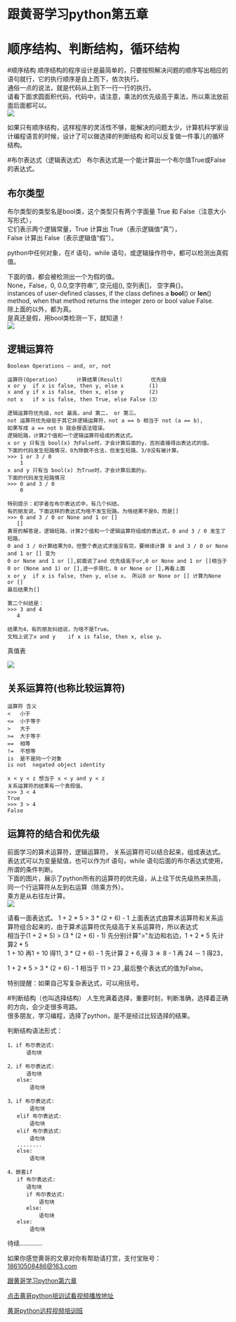 # 跟黄哥学习python第五章

# 顺序结构、判断结构，循环结构

#顺序结构
顺序结构的程序设计是最简单的，只要按照解决问题的顺序写出相应的语句就行，它的执行顺序是自上而下，依次执行。    
通俗一点的说法，就是代码从上到下一行一行的执行。    
请看下面求圆面积代码，代码中，请注意，乘法的优先级高于乘法，所以乘法放前面后面都可以。    
![](ch5_1.png)

如果只有顺序结构，这样程序的灵活性不够，能解决的问题太少，计算机科学家设计编程语言的时候，设计了可以做选择的判断结构
和可以反复做一件事儿的循环结构。


#布尔表达式（逻辑表达式）
布尔表达式是一个能计算出一个布尔值True或False的表达式。

## 布尔类型
布尔类型的类型名是bool类，这个类型只有两个字面量 True 和 False（注意大小写形式），   
它们表示两个逻辑常量，True 计算出 True（表示逻辑值“真”），   
False 计算出 False（表示逻辑值“假”）。   

python中任何对象，在if 语句，while 语句，或逻辑操作符中，都可以检测出真假值。   

下面的值，都会被检测出一个为假的值。   
None，False，0, 0.0,空字符串'', 空元组(), 空列表[]， 空字典{}。   
instances of user-defined classes, if the class defines a __bool__() or __len__() method, when that method returns the integer zero or bool value False.   
除上面的以外，都为真。   
是真还是假，用bool类检测一下，就知道！    
![](ch5_2.png)

## 逻辑运算符    

	Boolean Operations — and, or, not

	运算符(Operation)	    计算结果(Result)	     优先级
	x or y	if x is false, then y, else x	     (1)
	x and y	if x is false, then x, else y	     (2)
	not x	if x is false, then True, else False (3）

	逻辑运算符优先级，not 最高，and 第二， or 第三。
	not 运算符优先级低于其它非逻辑运算符，not a == b 相当于 not (a == b),
	如果写成 a == not b 就会报语法错误。
	逻辑短路，计算2个值和一个逻辑运算符组成的表达式。
	x or y 只有当 bool(x) 为False时，才会计算后面的y，否则直接得出表达式的值。
	下面的代码发生短路情况，0为除数不合法，但发生短路，3/0没有被计算。
	>>> 1 or 3 / 0   
        1
	x and y 只有当 bool(x) 为True时，才会计算后面的y。
	下面的代码发生短路情况
	>>> 0 and 3 / 0
        0

    特别提示：初学者在布尔表达式中，有几个纠结。
    有的朋友说，下面这样的表达式为啥不发生短路。为啥结果不是0，而是[]
    >>> 0 and 3 / 0 or None and 1 or []
       []
    黄哥的解答是，逻辑短路，计算2个值和一个逻辑运算符组成的表达式，0 and 3 / 0 发生了短路，
    0 and 3 / 0计算结果为0，但整个表达式求值没有完，要继续计算 0 and 3 / 0 or None and 1 or [] 变为
    0 or None and 1 or [],前面说了and 优先级高于or,0 or None and 1 or []相当于
    0 or (None and 1) or [],进一步简化，0 or None or [],再看上面
    x or y	if x is false, then y, else x， 所以0 or None or [] 计算为None or []
    最后结果为[]

    第二个纠结是：
    >>> 3 and 4
       4

    结果为4，有的朋友纠结说，为啥不是True。
    文档上说了x and y	if x is false, then x, else y。

真值表   

![](ch5_3.png)

## 关系运算符(也称比较运算符)    

	运算符	含义
	<	小于
	<=	小于等于
	>	大于
	>=	大于等于
	==	相等
	!=	不想等
	is	是不是同一个对象
	is not	negated object identity

	x < y < z 想当于 x < y and y < z
	关系运算符的结果有一个真假值。
	>>> 3 < 4
	True
	>>> 3 > 4
	False


## 运算符的结合和优先级   
前面学习的算术运算符，逻辑运算符， 关系运算符可以结合起来，组成表达式。    
表达式可以为变量赋值，也可以作为if 语句，while 语句后面的布尔表达式使用，所谓的条件判断。    
下面的图片，展示了python所有的运算符的优先级，从上往下优先级热来热高，同一个行运算符从左到右运算（除乘方外）。   
乘方是从右往左计算。   
![](ch5_4.png)


请看一面表达式。
1 + 2 * 5 > 3 * (2 + 6) - 1
上面表达式由算术运算符和关系运算符组合起来的，由于算术运算符优先级高于关系运算符，所以表达式    
相当于(1 + 2 * 5) > (3 * (2 + 6) - 1) 先分别计算">"左边和右边，1 + 2 * 5 先计算2 * 5    
1 + 10 再1 + 10 得11, 3 * (2 + 6) - 1 先计算 2 + 6,得 3 ＊ 8 - 1 再 24 － 1 得23，

1 + 2 * 5 > 3 * (2 + 6) - 1 相当于 11 > 23 ,最后整个表达式的值为False。

特别提醒：如果自己写复杂表达式，可以用括号。


#判断结构（也叫选择结构）
人生充满着选择，重要时刻，判断准确，选择着正确的方向，会少走很多弯路。    
很多朋友，学习编程，选择了python，是不是经过比较选择的结果。    

判断结构语法形式：    

	1、if 布尔表达式:
	      语句块

	2、if 布尔表达式:
	      语句块
	   else:
	       语句块

	3、if 布尔表达式:
	       语句块
	   elif 布尔表达式:
	       语句块
	   elif 布尔表达式:
	       语句块
	   ........
	   else:
	       语句块

	4、嵌套if 
	   if 布尔表达式:
	      语句块
	      if 布尔表达式:
	          语句块
	      else:
	          语句块
	   else:
	       语句块






待续.............



如果你感觉黄哥的文章对你有帮助请打赏，支付宝账号：18610508486@163.com

[跟黄哥学习python第六章](learn_python_follow_brother_huang_6.md)


[点击黄哥python培训试看视频播放地址](https://github.com/pythonpeixun/article/blob/master/python_shiping.md)

[黄哥python远程视频培训班](https://github.com/pythonpeixun/article/blob/master/index.md)  


    